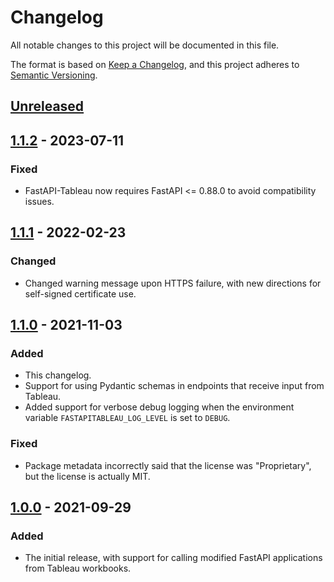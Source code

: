 # Changelog

All notable changes to this project will be documented in this file.

The format is based on [Keep a Changelog](https://keepachangelog.com/en/1.0.0/),
and this project adheres to [Semantic Versioning](https://semver.org/spec/v2.0.0.html).

## [Unreleased]

## [1.1.2] - 2023-07-11

### Fixed

- FastAPI-Tableau now requires FastAPI <= 0.88.0 to avoid compatibility issues.

## [1.1.1] - 2022-02-23

### Changed

- Changed warning message upon HTTPS failure, with new directions for self-signed certificate use.

## [1.1.0] - 2021-11-03

### Added

- This changelog.
- Support for using Pydantic schemas in endpoints that receive input from Tableau.
- Added support for verbose debug logging when the environment variable `FASTAPITABLEAU_LOG_LEVEL` is set to `DEBUG`.

### Fixed

- Package metadata incorrectly said that the license was "Proprietary", but the license is actually MIT.

## [1.0.0] - 2021-09-29

### Added

- The initial release, with support for calling modified FastAPI applications from Tableau workbooks.

[Unreleased]: https://github.com/rstudio/fastapitableau/compare/v1.1.2...HEAD
[1.1.2]: https://github.com/rstudio/fastapitableau/compare/v1.1.1...v1.1.2
[1.1.1]: https://github.com/rstudio/fastapitableau/compare/v1.1.0...v1.1.1
[1.1.0]: https://github.com/rstudio/fastapitableau/compare/v1.0.0...v1.1.0
[1.0.0]: https://github.com/rstudio/fastapitableau/releases/tag/v1.0.0
